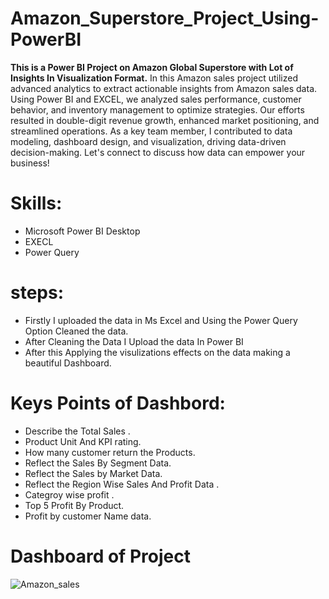 # **Amazon_Superstore_Project_Using-PowerBI**
**This is a Power BI Project on Amazon Global Superstore with Lot of Insights In Visualization Format.**
In this Amazon sales project utilized advanced analytics to extract actionable insights from Amazon sales data. Using Power BI and EXCEL, we analyzed sales performance, customer behavior, and inventory management to optimize strategies. Our efforts resulted in double-digit revenue growth, enhanced market positioning, and streamlined operations. As a key team member, I contributed to data modeling, dashboard design, and visualization, driving data-driven decision-making. Let's connect to discuss how data can empower your business!
# **Skills**:
* Microsoft Power BI Desktop
* EXECL
* Power Query
# **steps**:
* Firstly I uploaded the data in Ms Excel and Using the Power Query Option Cleaned the data.
* After Cleaning the Data I Upload the data In Power BI
* After this Applying the visulizations effects on the data making a beautiful Dashboard.
# **Keys Points of Dashbord:**
*  Describe the Total Sales .
*  Product Unit And KPI rating.
*  How many customer return the Products.
*  Reflect the Sales By Segment Data.
*  Reflect the Sales by Market Data.
*  Reflect the Region Wise Sales And Profit Data .
*  Categroy wise profit .
*  Top 5 Profit By Product.
*  Profit by customer Name data.
# **Dashboard of Project**
     
![Amazon_sales](https://github.com/Shahrukhkhan1580/Amazon_Superstore_Project/assets/169712366/5cc54173-9694-4efb-ad6b-e568b4b959af)
